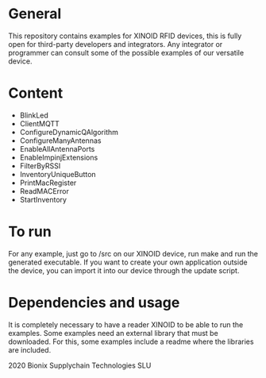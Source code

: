 # General

This repository contains examples for XINOID RFID devices, this is fully open for third-party developers and integrators.
Any integrator or programmer can consult some of the possible examples of our versatile device.

# Content 

- BlinkLed
- ClientMQTT
- ConfigureDynamicQAlgorithm
- ConfigureManyAntennas
- EnableAllAntennaPorts
- EnableImpinjExtensions
- FilterByRSSI
- InventoryUniqueButton
- PrintMacRegister
- ReadMACError
- StartInventory

# To run

For any example, just go to /src on our XINOID device, run make and run the generated executable. If you want to create your own application outside the device, you can import it into our device through the update script.

# Dependencies and usage


It is completely necessary to have a reader XINOID to be able to run the examples. Some examples need an external library that must be downloaded. 
For this, some examples include a readme where the libraries are included.



2020 Bionix Supplychain Technologies SLU
